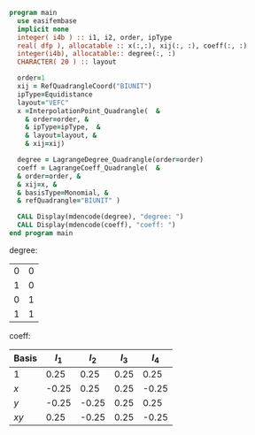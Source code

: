 ```fortran
program main
  use easifembase
  implicit none
  integer( i4b ) :: i1, i2, order, ipType
  real( dfp ), allocatable :: x(:,:), xij(:, :), coeff(:, :)
  integer(i4b), allocatable:: degree(:, :)
  CHARACTER( 20 ) :: layout

  order=1
  xij = RefQuadrangleCoord("BIUNIT")
  ipType=Equidistance
  layout="VEFC"
  x =InterpolationPoint_Quadrangle(  &
    & order=order, &
    & ipType=ipType,  &
    & layout=layout, &
    & xij=xij)

  degree = LagrangeDegree_Quadrangle(order=order)
  coeff = LagrangeCoeff_Quadrangle(  &
  & order=order, &
  & xij=x, &
  & basisType=Monomial, &
  & refQuadrangle="BIUNIT" )

  CALL Display(mdencode(degree), "degree: ")
  CALL Display(mdencode(coeff), "coeff: ")
end program main
```

degree:

|  |  |
|  --- |  --- |
| 0 | 0 |
| 1 | 0 |
| 0 | 1 |
| 1 | 1 |

coeff:

| Basis  | $l_1$  | $l_2$  |  $l_3$ | $l_4$ |
| --- |  --- |  --- |  --- |  --- |
| $1$  | 0.25 | 0.25 | 0.25 | 0.25 |
| $x$ | -0.25 | 0.25 | 0.25 | -0.25 |
| $y$ | -0.25 | -0.25 | 0.25 | 0.25 |
| $xy$ | 0.25 | -0.25 | 0.25 | -0.25 |
